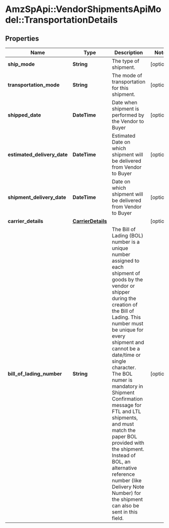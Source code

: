 # AmzSpApi::VendorShipmentsApiModel::TransportationDetails

## Properties
Name | Type | Description | Notes
------------ | ------------- | ------------- | -------------
**ship_mode** | **String** | The type of shipment. | [optional] 
**transportation_mode** | **String** | The mode of transportation for this shipment. | [optional] 
**shipped_date** | **DateTime** | Date when shipment is performed by the Vendor to Buyer | [optional] 
**estimated_delivery_date** | **DateTime** | Estimated Date on which shipment will be delivered from Vendor to Buyer | [optional] 
**shipment_delivery_date** | **DateTime** | Date on which shipment will be delivered from Vendor to Buyer | [optional] 
**carrier_details** | [**CarrierDetails**](CarrierDetails.md) |  | [optional] 
**bill_of_lading_number** | **String** | The Bill of Lading (BOL) number is a unique number assigned to each shipment of goods by the vendor or shipper during the creation of the Bill of Lading. This number must be unique for every shipment and cannot be a date/time or single character. The BOL numer is mandatory in Shipment Confirmation message for FTL and LTL shipments, and must match the paper BOL provided with the shipment. Instead of BOL, an alternative reference number (like Delivery Note Number) for the shipment can also be sent in this field. | [optional] 

